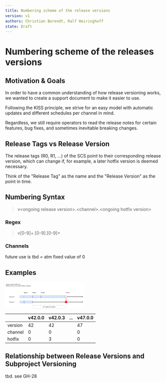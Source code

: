 ```yaml
---
title: Numbering scheme of the release versions
version: v1
authors: Christian Berendt, Ralf Heiringhoff
state: Draft
---
```


# Numbering scheme of the releases versions

## Motivation & Goals

In order to have a common understanding of how release versioning works,
we wanted to create a support document to make it easier to use.

Following the KISS principle, we strive for an easy model with automatic
updates and different schedules per channel in mind.

Regardless, we still require operators to read the release notes for
certain features, bug fixes, and sometimes inevitable breaking changes.

## Release Tags vs Release Version

The release tags (R0, R1, ...) of the SCS point to their corresponding
release version, which can change if, for example, a later hotfix
version is deemed necessary.

Think of the "Release Tag" as the name and the "Release Version" as the
point in time.

## Numbering Syntax

> v\<ongoing release version>.\<channel>.\<ongoing hotfix version>

### Regex

> v\[0-9\]+.\[0-9\].\[0-9\]+

### Channels

future use is tbd = atm fixed value of 0

## Examples

<img src="Release-Numbering-Scheme.png" width="50%" alt="Release Versioning Example">

|         | **v42.0.0** | **v42.0.3** | ... | **v47.0.0** |
|---------|-------------|-------------|-----|-------------|
| version | 42          | 42          |     | 47          |
| channel | 0           | 0           |     | 0           |
| hotfix  | 0           | 3           |     | 0           |

## Relationship between Release Versions and Subproject Versioning

tbd. see GH-28
